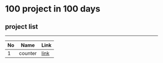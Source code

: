# 100 project in 100 days

## project list

---

| No  | Name    | Link                                         |
| --- | ------- | -------------------------------------------- |
| 1   | counter | [link](najmul-islam-counter-app.netlify.app) |
